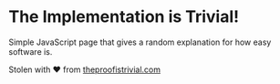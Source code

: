 # The Implementation is Trivial!

Simple JavaScript page that gives a random explanation for how easy software is.

Stolen with ❤️  from [theproofistrivial.com](http://www.theproofistrivial.com/)
